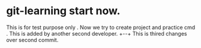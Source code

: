 # git-learning start now.
This is for test purpose only .
Now we try to create project and practice cmd .
This is added by another second developer.
+--+
This is thired changes over second commit.
